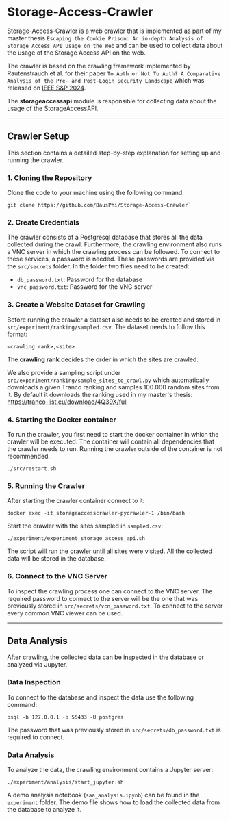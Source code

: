 # Storage-Access-Crawler

Storage-Access-Crawler is a web crawler that is implemented as part of my master thesis 
`Escaping the Cookie Prison: An in-depth Analysis of Storage Access API Usage on the Web` and can be used to collect 
data about the usage of the Storage Access API on the web.

The crawler is based on the crawling framework implemented by Rautenstrauch et al. for their paper 
`To Auth or Not To Auth? A Comparative Analysis of the Pre- and Post-Login Security Landscape` which was released on 
[IEEE S&P 2024](https://www.computer.org/csdl/proceedings-article/sp/2024/313000a094/1Ub232sRVao).

The **storageaccessapi** module is responsible for collecting data about the usage of the StorageAccessAPI.

---

## Crawler Setup

This section contains a detailed step-by-step explanation for setting up and running the crawler.

### 1. Cloning the Repository

Clone the code to your machine using the following command:

```shell
git clone https://github.com/BausPhi/Storage-Access-Crawler`
```

### 2. Create Credentials

The crawler consists of a Postgresql database that stores all the data collected during the crawl.
Furthermore, the crawling environment also runs a VNC server in which the crawling process can be followed.
To connect to these services, a password is needed. These passwords are provided via the `src/secrets` folder.
In the folder two files need to be created:
- `db_password.txt`: Password for the database
- `vnc_password.txt`: Password for the VNC server

### 3. Create a Website Dataset for Crawling

Before running the crawler a dataset also needs to be created and stored in `src/experiment/ranking/sampled.csv`. 
The dataset needs to follow this format:

```
<crawling rank>,<site>
```

The **crawling rank** decides the order in which the sites are crawled. 

We also provide a sampling script under `src/experiment/ranking/sample_sites_to_crawl.py` which automatically downloads a given Tranco ranking and samples 100.000 random sites from it. 
By default it downloads the ranking used in my master's thesis: https://tranco-list.eu/download/4Q39X/full

### 4. Starting the Docker container

To run the crawler, you first need to start the docker container in which the crawler will be executed. 
The container will contain all dependencies that the crawler needs to run. 
Running the crawler outside of the container is not recommended.

```shell
./src/restart.sh
```

### 5. Running the Crawler
After starting the crawler container connect to it:
```shell
docker exec -it storageaccesscrawler-pycrawler-1 /bin/bash
```

Start the crawler with the sites sampled in `sampled.csv`:
```shell 
./experiment/experiment_storage_access_api.sh
```
The script will run the crawler until all sites were visited. All the collected data will be stored in the database.

### 6. Connect to the VNC Server
To inspect the crawling process one can connect to the VNC server. 
The required password to connect to the server will be the one that was previously stored in `src/secrets/vcn_password.txt`.
To connect to the server every common VNC viewer can be used.

---

## Data Analysis

After crawling, the collected data can be inspected in the database or analyzed via Jupyter.

### Data Inspection
To connect to the database and inspect the data use the following command:
```shell
psql -h 127.0.0.1 -p 55433 -U postgres
```
The password that was previously stored in `src/secrets/db_password.txt` is required to connect.

### Data Analysis
To analyze the data, the crawling environment contains a Jupyter server:
```shell
./experiment/analysis/start_jupyter.sh
```
A demo analysis notebook (`saa_analysis.ipynb`) can be found in the `experiment` folder. 
The demo file shows how to load the collected data from the database to analyze it.

